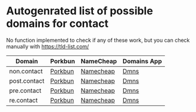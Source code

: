 # Autogenrated list of possible domains for contact

No function implemented to check if any of these work, but you can check manually with https://tld-list.com/

| Domain | Porkbun | NameCheap | Domains App |
|---|---|---|---|
| non.contact | [Porkbun](https://porkbun.com/checkout/search?prb=e814663da1&tlds=&idnLanguage=&search=search&q=non.contact) | [Namecheap](https://www.namecheap.com/domains/registration/results/?domain=non.contact) | [Dmns](https://dmns.app/domains?q=non.contact) |
| post.contact | [Porkbun](https://porkbun.com/checkout/search?prb=e814663da1&tlds=&idnLanguage=&search=search&q=post.contact) | [Namecheap](https://www.namecheap.com/domains/registration/results/?domain=post.contact) | [Dmns](https://dmns.app/domains?q=post.contact) |
| pre.contact | [Porkbun](https://porkbun.com/checkout/search?prb=e814663da1&tlds=&idnLanguage=&search=search&q=pre.contact) | [Namecheap](https://www.namecheap.com/domains/registration/results/?domain=pre.contact) | [Dmns](https://dmns.app/domains?q=pre.contact) |
| re.contact | [Porkbun](https://porkbun.com/checkout/search?prb=e814663da1&tlds=&idnLanguage=&search=search&q=re.contact) | [Namecheap](https://www.namecheap.com/domains/registration/results/?domain=re.contact) | [Dmns](https://dmns.app/domains?q=re.contact) |
